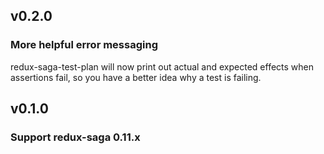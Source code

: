 ## v0.2.0

### More helpful error messaging

redux-saga-test-plan will now print out actual and expected effects when
assertions fail, so you have a better idea why a test is failing.

## v0.1.0

### Support redux-saga 0.11.x
